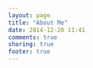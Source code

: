 ```yaml
---
layout: page
title: "About Me"
date: 2014-12-20 11:41
comments: true
sharing: true
footer: true
---
```


